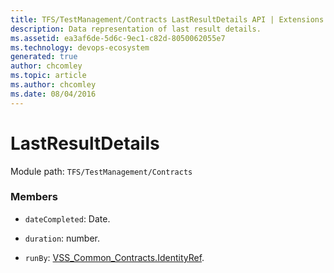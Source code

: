 ```yaml
---
title: TFS/TestManagement/Contracts LastResultDetails API | Extensions for Azure DevOps Services
description: Data representation of last result details.
ms.assetid: ea3af6de-5d6c-9ec1-c82d-8050062055e7
ms.technology: devops-ecosystem
generated: true
author: chcomley
ms.topic: article
ms.author: chcomley
ms.date: 08/04/2016
---
```


# LastResultDetails

Module path: `TFS/TestManagement/Contracts`

### Members

* `dateCompleted`: Date.

* `duration`: number.

* `runBy`: [VSS_Common_Contracts.IdentityRef](../../../VSS/WebApi/Contracts/IdentityRef.md).
